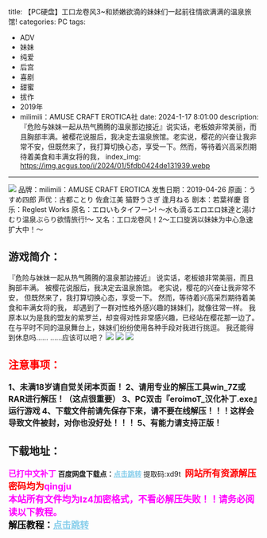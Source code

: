 title: 【PC硬盘】工口龙卷风3~和娇嫩欲滴的妹妹们一起前往情欲满满的温泉旅馆!
categories: PC
tags:
- ADV
- 妹妹
- 纯爱
- 后宫
- 喜剧
- 甜蜜
- 拔作
- 2019年
- milimili：AMUSE CRAFT EROTICA社
date: 2024-1-17 8:01:00
description: 『危险与妹妹一起从热气腾腾的温泉那边接近』说实话，老板娘非常美丽，而且胸部丰满。被樱花说服后，我决定去温泉旅馆。老实说，樱花的兴奋让我非常不安，但既然来了，我打算切换心态，享受一下。然而，等待着兴高采烈期待着美食和丰满女将的我，
index_img: https://img.acgus.top/i/2024/01/5fdb0424de131939.webp
---
![](https://img.acgus.top/i/2024/01/5fdb0424de131939.webp)
品牌：milimili：AMUSE CRAFT EROTICA
发售日期：2019-04-26
原画：うすめ四郎
声优：古都ことり 佐倉江美 猫野うさぎ 逢月ねる
剧本：若葉祥慶
音乐：Reglest Works
原名：エロいもタイフーン! ～水も滴るエロエロ妹達と湯けむり温泉ぶらり欲情旅行!～
又名：工口龙卷风！2～工口旋涡以妹妹为中心急速扩大中！～

## 游戏简介：
『危险与妹妹一起从热气腾腾的温泉那边接近』
说实话，老板娘非常美丽，而且胸部丰满。
被樱花说服后，我决定去温泉旅馆。
老实说，樱花的兴奋让我非常不安，
但既然来了，我打算切换心态，享受一下。
然而，等待着兴高采烈期待着美食和丰满女将的我，
却遇到了一群对性格外感兴趣的妹妹们，就像往常一样。
我原本以为是我的盟友的紫罗兰，却变得对性非常感兴趣，已经站在樱花那一边了。
在与平时不同的温泉舞台上，妹妹们纷纷使用各种手段对我进行挑逗。
我还能得到休息吗……
……应该可以吧？
![](https://img.acgus.top/i/2024/01/616985ef9b131952.webp)
![](https://img.acgus.top/i/2024/01/2c8fc63514131948.webp)
![](https://img.acgus.top/i/2024/01/17a5f2abc2131943.webp)





## <font color=#FF0000 >注意事项：</font>
<font size=3><b>1、未满18岁请自觉关闭本页面！
2、请用专业的解压工具win_7Z或RAR进行解压！（这点很重要）
3、PC双击『eroimoT_汉化补丁.exe』运行游戏
4、下载文件前请先保存下来，请不要在线解压！！！这样会导致文件被封，对你也没好处！！！
5、有能力请支持正版！</b></font>

## 下载地址：
<font color=#FF00FF size=3><b>已打中文补丁</b></font>
<b>百度网盘下载点：</b><a href="https://pan.baidu.com/s/1QoilVpKNOr2Eml2hpqGfPw?pwd=xd9t" style="color: #87CEEB;"><b>点击跳转</b></a> 提取码:xd9t
<a style="padding: 0" href="https://post.qingju.org/AD/"><img style="max-width:100%" src="https://img.acgus.top/i/2024/07/478f689b8021d8d499ab43d21acf137a.gif" alt=""></a>
<b><font color=#FF0000 size=4>网站所有资源解压密码均为</b></font><b><font color=#FF00FF size=4>qingju</font><font color=#FF0000 ></font></b><br><b><font color=#FF00FF size=4>本站所有文件均为lz4加密格式，不看必解压失败！！请务必阅读以下教程。</b></font><br><b><font color=#000 size=4>解压教程：</b><a href="https://post.qingju.org/tutorial/000/" style="color: #87CEEB;"><b>点击跳转</b></a>